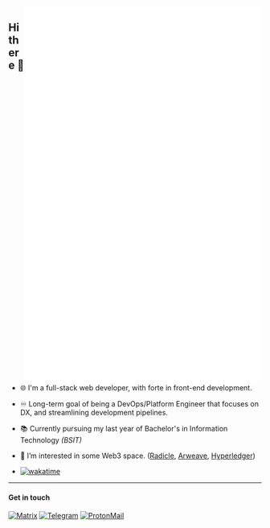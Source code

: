 <img align="right" alt="Jhdcruz's github stats" src="./github-metrics.svg" width="472" />

## Hi there :wave:

- 🌐 I'm a full-stack web developer, with forte in front-end development.
- ♾️ Long-term goal of being a DevOps/Platform Engineer that focuses on DX, and streamlining development pipelines.
- 📚 Currently pursuing my last year of Bachelor's in Information Technology _(BSIT)_
- 🌱 I’m interested in some Web3 space. ([Radicle](https://radicle.xyz), [Arweave](https://arweave.org/), [Hyperledger](https://www.hyperledger.org/))

- [![wakatime](https://wakatime.com/badge/user/2537b94e-c04e-4938-8799-d88869388d8f.svg?style=flat-square)](https://wakatime.com/@2537b94e-c04e-4938-8799-d88869388d8f)

<hr />

#### Get in touch

[![Matrix](https://img.shields.io/badge/-Matrix-black?style=for-the-badge&logo=Matrix&logoColor=green)](https://matrix.to/#/@jhdcruz:beeper.com)
[![Telegram](https://img.shields.io/badge/-Telegram-black?style=for-the-badge&logo=Telegram&logoColor=cyan)](https://t.me/jhdcruz)
[![ProtonMail](https://img.shields.io/badge/-ProtonMail-black?style=for-the-badge&logo=ProtonMail&logoColor=blueviolet)](mailto:jhdcrux@protonmail.com)
